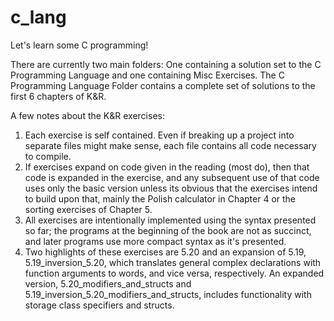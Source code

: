# c_lang
Let's learn some C programming!

There are currently two main folders: One containing a solution set to the C Programming Language and one containing Misc Exercises.
The C Programming Language Folder contains a complete set of solutions to the first 6 chapters of K&R. 

A few notes about the K&R exercises:
1. Each exercise is self contained. Even if breaking up a project into separate files might make sense, each file contains all code necessary to compile. 
2. If exercises expand on code given in the reading (most do), then that code is expanded in the exercise, and any subsequent use of that code uses only the basic version unless its obvious that the exercises intend to build upon that, mainly the Polish calculator in Chapter 4 or the sorting exercises of Chapter 5.
3. All exercises are intentionally implemented using the syntax presented so far; the programs at the beginning of the book are not as succinct, and later programs use more compact syntax as it's presented.
4. Two highlights of these exercises are 5.20 and an expansion of 5.19, 5.19_inversion_5.20, which translates general complex declarations with function arguments to words, and vice versa, respectively. An expanded version, 5.20_modifiers_and_structs and 5.19_inversion_5.20_modifiers_and_structs, includes functionality with storage class specifiers and structs.
